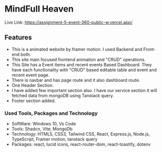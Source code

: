 # MindFull Heaven

Live Link: https://assignment-5-event-360-public-w.vercel.app/

## Features

- This is a animated website by framer motion. I used Backend and Front-end both.
- This site main focused frontend animation and "CRUD" operations.
- This Site has a Event items and recent events Based Dashboard. They have each functionality with "CRUD" based editable table and event and recent event page.
- There is navbar and has page route and it also dashboard route.
- One Header Section.
- I have added few important section also. I have our service section it will fetched data from mongoDB using Tanstack query.
- Footer section added.

### Used Tools, Packages and Technology

- SoftWare: Windows 10, Vs Code
- Tools: Shadcn, Vite, MongoDb
- Technology: HTML5, CSS3, Tailwind CSS, React, Express.js, Node.js, TypeScript, Framer motion, tanstack query
- Packages: react, lucid icons, react-router-dom, react-toastify, dotenv
